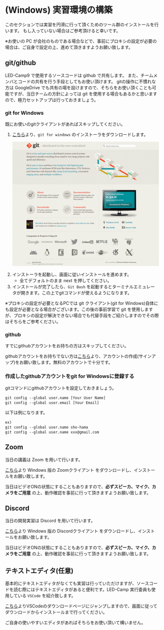 # (Windows) 実習環境の構築
このセクションでは実習を円滑に行って頂くためのツール群のインストールを行います。
もし入っていない場合はご参考頂けると幸いです。

※お使いの PC が会社のものである場合などで、事前にプロキシの設定が必要の場合は、ご自身で設定の上、進めて頂きますようお願い致します。

## git/github
LED-Camp9 で使用するソースコードは github で共有します。
また、チームメンバとコードの共有を行う手段としてもお使い頂けます。
gitの操作に不慣れな方は GoogleDrive でも共有の場を設けますので、そちらをお使い頂くことも可能ですが、当日チームの方針によっては git を使用する場合もあるかと思いますので、極力セットアップは行っておきましょう。

### git for Windows
既にお使いのgitクライアントがあればスキップしてください。

1. <a href="http://git-scm.com/" target="_blank" rel="noopener noreferrer">こちら</a>より、`git for windows` のインストーラをダウンロードします。
    <p><img src="./imgs/git_for_windows_download.png"/></p>
2. インストーラを起動し、画面に従いインストールを進めます。
    - 全てデフォルトのまま next を押してください。
3. インストールが完了したら、`Git Bash` を起動するとターミナルエミュレータが開きます。この上でgitコマンドが使えるようになります。

※プロキシの設定が必要となるPCでは git クライアント(git for Windows)自体にも設定が必要となる場合がございます。この後の事前学習で git を使用しますが、プロキシの設定が解決できない場合でも代替手段をご紹介しますのでその際はそちらをご参考ください。

### github
すでにgithubアカウントをお持ちの方はスキップしてください。

githubアカウントをお持ちでない方は<a href="https://github.co.jp/" target="_blank" rel="noopener noreferrer">こちら</a>より、アカウントの作成(サインアップ)をお願い致します。無料のアカウントで十分です。

### 作成したgithubアカウントをgit for Windowsに登録する
gitコマンドにgithubアカウントを設定しておきましょう。

```
git config --global user.name [Your User Name]
git config --global user.email [Your Email]
```

以下は例になります。
```
ex)
git config --global user.name sho-hama
git config --global user.name xxx@gmail.com
```

## Zoom
当日の講義は Zoom を用いて行います。

<a href="https://zoom.us/download" target="_blank" rel="noopener noreferrer">こちら</a>より Windows 版の Zoomクライアント をダウンロードし、インストールをお願い致します。

当日はビデオONの状態にすることもありますので、**必ずスピーカ、マイク、カメラをご用意** の上、動作確認を事前に行って頂きますようお願い致します。
## Discord
当日の開発実習は Discord を用いて行います。

<a href="https://discord.com/download" target="_blank" rel="noopener noreferrer">こちら</a>より Windows 版の Discordクライアント をダウンロードし、インストールをお願い致します。

当日はビデオONの状態にすることもありますので、**必ずスピーカ、マイク、カメラをご用意** の上、動作確認を事前に行って頂きますようお願い致します。
## テキストエディタ(任意)
基本的にテキストエディタがなくても実習は行っていただけますが、ソースコードを読む際にはテキストエディタがあると便利です。LED-Camp 実行委員も使用している `VSCode` を紹介致します。

<a href="https://code.visualstudio.com/" target="_blank" rel="noopener noreferrer">こちら</a>よりVSCodeのダウンロードページにジャンプしますので、画面に従ってダウンロードからインストールまで行ってください。

ご自身の使いやすいエディタがあればそちらをお使い頂いて構いません。
